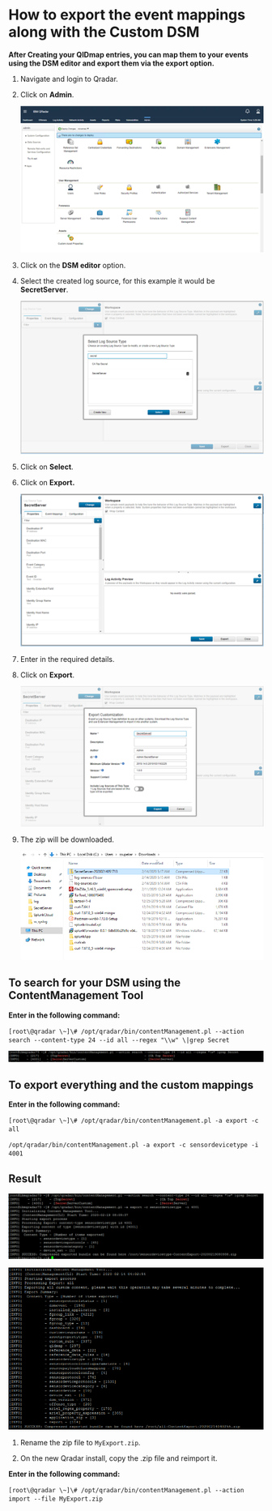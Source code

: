 [title]: # (How to Export Event Mappings)
[tags]: # (introduction)
[priority]: # (105)
# How to export the event mappings along with the Custom DSM

**After Creating your QIDmap entries, you can map them to your events using the
DSM editor and export them via the export option.**

1. Navigate and login to Qradar.
1. Click on __Admin__.  

    ![](images/712c5b9b62bc2dcf480f7bfa7ffcb75d.png)
1. Click on the __DSM editor__ option.
1. Select the created log source, for this example it would be __SecretServer__.

    ![](images/29061db7ce75bdd0d249fff45f92f6b6.png)
1. Click on __Select__.

1. Click on __Export.__  

    ![](images/2352e52b47becaa503a7bcb700593c36.png)
1. Enter in the required details.
1. Click on __Export__.

    ![](images/caae05fd9b51484ae9f17b40f00a23aa.png)
1. The zip will be downloaded.

    ![](images/2335cf3deff6f17c3c77db18efe104e3.png)

## To search for your DSM using the ContentManagement Tool

__Enter in the following command:__

   `[root\@qradar \~]\# /opt/qradar/bin/contentManagement.pl --action
search --content-type 24 --id all --regex "\\w" \|grep Secret`

   ![](images/a301e9fb778a475bc449e3d9b4e66254.png)

## To export everything and the custom mappings

__Enter in the following command:__

   `[root\@qradar \~]\# /opt/qradar/bin/contentManagement.pl -a export -c all`

   `/opt/qradar/bin/contentManagement.pl -a export -c sensordevicetype -i 4001`

## Result

   ![](images/c4cdc4f2d5e27d2805bdc294d1c86b02.png)

   ![](images/72ee84c17eac16402705341cb1ad374a.png)

1. Rename the zip file to `MyExport.zip`.

1. On the new Qradar install, copy the .zip file and reimport it.

__Enter in the following command:__

   `[root\@qradar \~]\# /opt/qradar/bin/contentManagement.pl --action import --file MyExport.zip`
